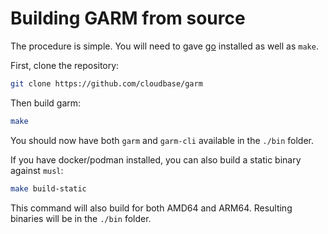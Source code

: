 # Building GARM from source

The procedure is simple. You will need to gave [go](https://golang.org/) installed as well as `make`.

First, clone the repository:

```bash
git clone https://github.com/cloudbase/garm
```

Then build garm:

```bash
make
```

You should now have both `garm` and `garm-cli` available in the `./bin` folder.

If you have docker/podman installed, you can also build a static binary against `musl`:

```bash
make build-static
```

This command will also build for both AMD64 and ARM64. Resulting binaries will be in the `./bin` folder.